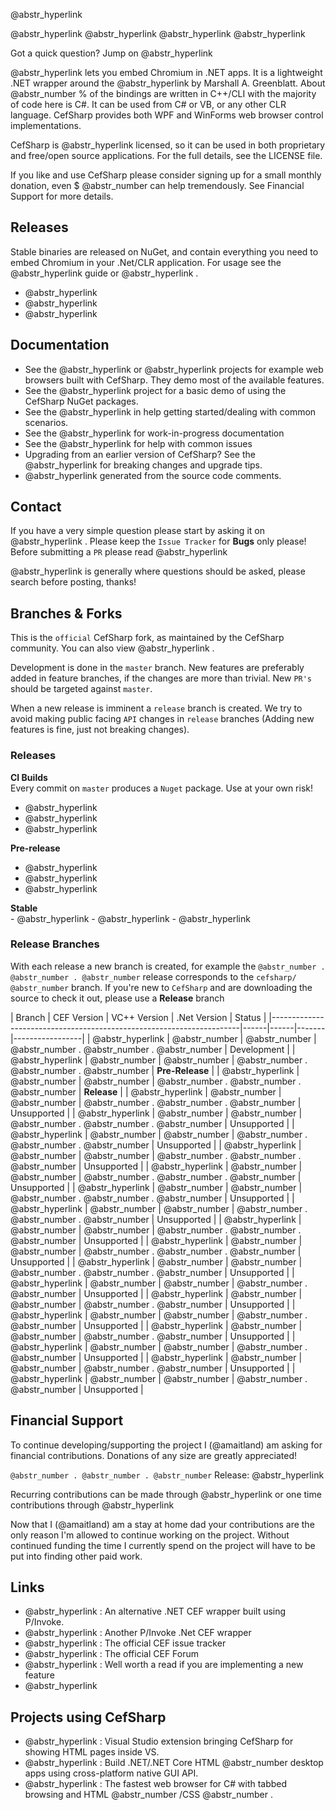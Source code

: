 @abstr_hyperlink 

@abstr_hyperlink @abstr_hyperlink @abstr_hyperlink @abstr_hyperlink 

Got a quick question? Jump on @abstr_hyperlink 

@abstr_hyperlink lets you embed Chromium in .NET apps. It is a lightweight .NET wrapper around the @abstr_hyperlink by Marshall A. Greenblatt. About @abstr_number % of the bindings are written in C++/CLI with the majority of code here is C#. It can be used from C# or VB, or any other CLR language. CefSharp provides both WPF and WinForms web browser control implementations.

CefSharp is @abstr_hyperlink licensed, so it can be used in both proprietary and free/open source applications. For the full details, see the LICENSE file. 

If you like and use CefSharp please consider signing up for a small monthly donation, even $ @abstr_number can help tremendously. See Financial Support for more details.

## Releases

Stable binaries are released on NuGet, and contain everything you need to embed Chromium in your .Net/CLR application. For usage see the @abstr_hyperlink guide or @abstr_hyperlink .

  * @abstr_hyperlink 
  * @abstr_hyperlink 
  * @abstr_hyperlink 



## Documentation

  * See the @abstr_hyperlink or @abstr_hyperlink projects for example web browsers built with CefSharp. They demo most of the available features.
  * See the @abstr_hyperlink project for a basic demo of using the CefSharp NuGet packages.
  * See the @abstr_hyperlink in help getting started/dealing with common scenarios.
  * See the @abstr_hyperlink for work-in-progress documentation
  * See the @abstr_hyperlink for help with common issues
  * Upgrading from an earlier version of CefSharp? See the @abstr_hyperlink for breaking changes and upgrade tips.
  * @abstr_hyperlink generated from the source code comments.



## Contact

If you have a very simple question please start by asking it on @abstr_hyperlink . Please keep the `Issue Tracker` for **Bugs** only please! Before submitting a `PR` please read @abstr_hyperlink 

@abstr_hyperlink is generally where questions should be asked, please search before posting, thanks!

## Branches & Forks

This is the `official` CefSharp fork, as maintained by the CefSharp community. You can also view @abstr_hyperlink .

Development is done in the `master` branch. New features are preferably added in feature branches, if the changes are more than trivial. New `PR's` should be targeted against `master`.

When a new release is imminent a `release` branch is created. We try to avoid making public facing `API` changes in `release` branches (Adding new features is fine, just not breaking changes).

### Releases

**CI Builds**  
Every commit on `master` produces a `Nuget` package. Use at your own risk!

  * @abstr_hyperlink 
  * @abstr_hyperlink 
  * @abstr_hyperlink 



**Pre-release**  


  * @abstr_hyperlink 
  * @abstr_hyperlink 
  * @abstr_hyperlink 



**Stable**  
\- @abstr_hyperlink \- @abstr_hyperlink \- @abstr_hyperlink 

### Release Branches

With each release a new branch is created, for example the `@abstr_number . @abstr_number . @abstr_number` release corresponds to the `cefsharp/ @abstr_number` branch. If you're new to `CefSharp` and are downloading the source to check it out, please use a **Release** branch

| Branch | CEF Version | VC++ Version | .Net Version | Status | |----------------------------------------------------------------------|------|------|-------|-----------------| | @abstr_hyperlink | @abstr_number | @abstr_number | @abstr_number . @abstr_number . @abstr_number | Development | | @abstr_hyperlink | @abstr_number | @abstr_number | @abstr_number . @abstr_number . @abstr_number | **Pre-Release** | | @abstr_hyperlink | @abstr_number | @abstr_number | @abstr_number . @abstr_number . @abstr_number | **Release** | | @abstr_hyperlink | @abstr_number | @abstr_number | @abstr_number . @abstr_number . @abstr_number | Unsupported | | @abstr_hyperlink | @abstr_number | @abstr_number | @abstr_number . @abstr_number . @abstr_number | Unsupported | | @abstr_hyperlink | @abstr_number | @abstr_number | @abstr_number . @abstr_number . @abstr_number | Unsupported | | @abstr_hyperlink | @abstr_number | @abstr_number | @abstr_number . @abstr_number . @abstr_number | Unsupported | | @abstr_hyperlink | @abstr_number | @abstr_number | @abstr_number . @abstr_number . @abstr_number | Unsupported | | @abstr_hyperlink | @abstr_number | @abstr_number | @abstr_number . @abstr_number . @abstr_number | Unsupported | | @abstr_hyperlink | @abstr_number | @abstr_number | @abstr_number . @abstr_number . @abstr_number | Unsupported | | @abstr_hyperlink | @abstr_number | @abstr_number | @abstr_number . @abstr_number . @abstr_number | Unsupported | | @abstr_hyperlink | @abstr_number | @abstr_number | @abstr_number . @abstr_number . @abstr_number | Unsupported | | @abstr_hyperlink | @abstr_number | @abstr_number | @abstr_number . @abstr_number . @abstr_number | Unsupported | | @abstr_hyperlink | @abstr_number | @abstr_number | @abstr_number . @abstr_number | Unsupported | | @abstr_hyperlink | @abstr_number | @abstr_number | @abstr_number . @abstr_number | Unsupported | | @abstr_hyperlink | @abstr_number | @abstr_number | @abstr_number . @abstr_number | Unsupported | | @abstr_hyperlink | @abstr_number | @abstr_number | @abstr_number . @abstr_number | Unsupported | | @abstr_hyperlink | @abstr_number | @abstr_number | @abstr_number . @abstr_number | Unsupported | | @abstr_hyperlink | @abstr_number | @abstr_number | @abstr_number . @abstr_number | Unsupported | | @abstr_hyperlink | @abstr_number | @abstr_number | @abstr_number . @abstr_number | Unsupported |

## Financial Support

To continue developing/supporting the project I (@amaitland) am asking for financial contributions. Donations of any size are greatly appreciated!

`@abstr_number . @abstr_number . @abstr_number` Release: @abstr_hyperlink 

Recurring contributions can be made through @abstr_hyperlink or one time contributions through @abstr_hyperlink 

Now that I (@amaitland) am a stay at home dad your contributions are the only reason I'm allowed to continue working on the project. Without continued funding the time I currently spend on the project will have to be put into finding other paid work.

## Links

  * @abstr_hyperlink : An alternative .NET CEF wrapper built using P/Invoke.
  * @abstr_hyperlink : Another P/Invoke .Net CEF wrapper
  * @abstr_hyperlink : The official CEF issue tracker
  * @abstr_hyperlink : The official CEF Forum
  * @abstr_hyperlink : Well worth a read if you are implementing a new feature
  * @abstr_hyperlink 



## Projects using CefSharp

  * @abstr_hyperlink : Visual Studio extension bringing CefSharp for showing HTML pages inside VS.
  * @abstr_hyperlink : Build .NET/.NET Core HTML @abstr_number desktop apps using cross-platform native GUI API.
  * @abstr_hyperlink : The fastest web browser for C# with tabbed browsing and HTML @abstr_number /CSS @abstr_number .


